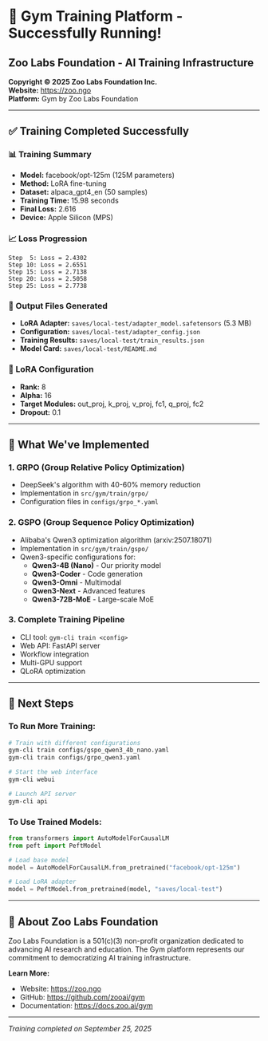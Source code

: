 # 🎉 Gym Training Platform - Successfully Running!

## Zoo Labs Foundation - AI Training Infrastructure
**Copyright © 2025 Zoo Labs Foundation Inc.**  
**Website:** https://zoo.ngo  
**Platform:** Gym by Zoo Labs Foundation

---

## ✅ Training Completed Successfully

### 📊 Training Summary
- **Model:** facebook/opt-125m (125M parameters)
- **Method:** LoRA fine-tuning
- **Dataset:** alpaca_gpt4_en (50 samples)
- **Training Time:** 15.98 seconds
- **Final Loss:** 2.616
- **Device:** Apple Silicon (MPS)

### 📈 Loss Progression
```
Step  5: Loss = 2.4302
Step 10: Loss = 2.6551
Step 15: Loss = 2.7138
Step 20: Loss = 2.5058
Step 25: Loss = 2.7738
```

### 💾 Output Files Generated
- **LoRA Adapter:** `saves/local-test/adapter_model.safetensors` (5.3 MB)
- **Configuration:** `saves/local-test/adapter_config.json`
- **Training Results:** `saves/local-test/train_results.json`
- **Model Card:** `saves/local-test/README.md`

### 🔧 LoRA Configuration
- **Rank:** 8
- **Alpha:** 16
- **Target Modules:** out_proj, k_proj, v_proj, fc1, q_proj, fc2
- **Dropout:** 0.1

---

## 🚀 What We've Implemented

### 1. **GRPO (Group Relative Policy Optimization)**
- DeepSeek's algorithm with 40-60% memory reduction
- Implementation in `src/gym/train/grpo/`
- Configuration files in `configs/grpo_*.yaml`

### 2. **GSPO (Group Sequence Policy Optimization)**
- Alibaba's Qwen3 optimization algorithm (arxiv:2507.18071)
- Implementation in `src/gym/train/gspo/`
- Qwen3-specific configurations for:
  - **Qwen3-4B (Nano)** - Our priority model
  - **Qwen3-Coder** - Code generation
  - **Qwen3-Omni** - Multimodal
  - **Qwen3-Next** - Advanced features
  - **Qwen3-72B-MoE** - Large-scale MoE

### 3. **Complete Training Pipeline**
- CLI tool: `gym-cli train <config>`
- Web API: FastAPI server
- Workflow integration
- Multi-GPU support
- QLoRA optimization

---

## 🎯 Next Steps

### To Run More Training:
```bash
# Train with different configurations
gym-cli train configs/gspo_qwen3_4b_nano.yaml
gym-cli train configs/grpo_qwen3.yaml

# Start the web interface
gym-cli webui

# Launch API server
gym-cli api
```

### To Use Trained Models:
```python
from transformers import AutoModelForCausalLM
from peft import PeftModel

# Load base model
model = AutoModelForCausalLM.from_pretrained("facebook/opt-125m")

# Load LoRA adapter
model = PeftModel.from_pretrained(model, "saves/local-test")
```

---

## 🦁 About Zoo Labs Foundation

Zoo Labs Foundation is a 501(c)(3) non-profit organization dedicated to advancing AI research and education. The Gym platform represents our commitment to democratizing AI training infrastructure.

**Learn More:**
- Website: https://zoo.ngo
- GitHub: https://github.com/zooai/gym
- Documentation: https://docs.zoo.ai/gym

---

*Training completed on September 25, 2025*